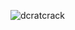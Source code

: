 ![dcratcrack](https://github.com/yuankong666/Ultimate-RAT-Collection/assets/128066597/4ea5be36-2ab6-4a4a-9e63-624614c10a03)
